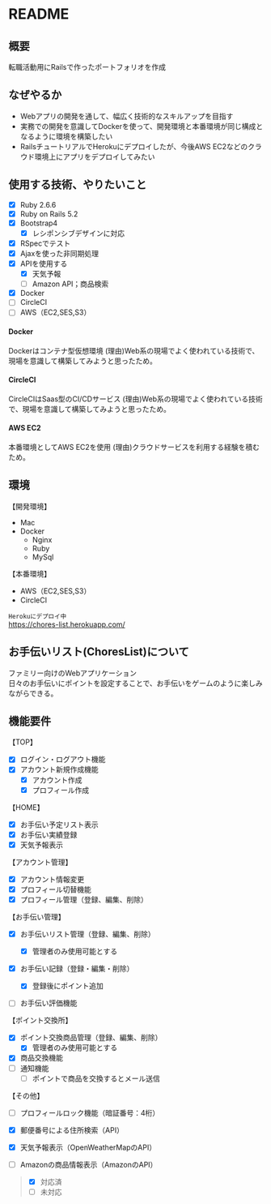 # README


## 概要
転職活動用にRailsで作ったポートフォリオを作成  

## なぜやるか
- Webアプリの開発を通して、幅広く技術的なスキルアップを目指す
- 実務での開発を意識してDockerを使って、開発環境と本番環境が同じ構成となるように環境を構築したい
- RailsチュートリアルでHerokuにデプロイしたが、今後AWS EC2などのクラウド環境上にアプリをデプロイしてみたい


## 使用する技術、やりたいこと 
- [x] Ruby 2.6.6
- [x] Ruby on Rails 5.2
- [x] Bootstrap4
  - [x] レシポンシブデザインに対応
- [x] RSpecでテスト
- [x] Ajaxを使った非同期処理
- [x] APIを使用する
  - [x] 天気予報
  - [ ] Amazon API；商品検索
- [x] Docker
- [ ] CircleCI
- [ ] AWS（EC2,SES,S3）
#### Docker
Dockerはコンテナ型仮想環境
(理由)Web系の現場でよく使われている技術で、現場を意識して構築してみようと思ったため。

#### CircleCI
CircleCIはSaas型のCI/CDサービス
(理由)Web系の現場でよく使われている技術で、現場を意識して構築してみようと思ったため。

#### AWS EC2
本番環境としてAWS EC2を使用
(理由)クラウドサービスを利用する経験を積むため。




## 環境
【開発環境】
- Mac
- Docker
  - Nginx
  - Ruby
  - MySql

【本番環境】
- AWS（EC2,SES,S3）
- CircleCI

```Herokuにデプロイ中```  
https://chores-list.herokuapp.com/

## お手伝いリスト(ChoresList)について
ファミリー向けのWebアプリケーション  
日々のお手伝いにポイントを設定することで、お手伝いをゲームのように楽しみながらできる。

## 機能要件
【TOP】
- [x] ログイン・ログアウト機能
- [x] アカウント新規作成機能
  - [x] アカウント作成
  - [x] プロフィール作成

【HOME】
- [x] お手伝い予定リスト表示
- [x] お手伝い実績登録
- [x] 天気予報表示

【アカウント管理】
- [x] アカウント情報変更
- [x] プロフィール切替機能
- [x] プロフィール管理（登録、編集、削除）

【お手伝い管理】
- [x] お手伝いリスト管理（登録、編集、削除）
  - [x] 管理者のみ使用可能とする
- [x] お手伝い記録（登録・編集・削除）
  - [x] 登録後にポイント追加
- [ ] お手伝い評価機能


【ポイント交換所】
- [x] ポイント交換商品管理（登録、編集、削除）
  - [x] 管理者のみ使用可能とする
- [x] 商品交換機能
- [ ] 通知機能
  - [ ] ポイントで商品を交換するとメール送信

【その他】
- [ ] プロフィールロック機能（暗証番号：4桁）
- [x] 郵便番号による住所検索（API）
- [x] 天気予報表示（OpenWeatherMapのAPI）
- [ ] Amazonの商品情報表示（AmazonのAPI）

 
> - [x] 対応済
> - [ ] 未対応
